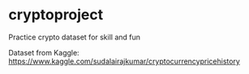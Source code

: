 # cryptoproject
Practice crypto dataset for skill and fun

Dataset from Kaggle:
https://www.kaggle.com/sudalairajkumar/cryptocurrencypricehistory
